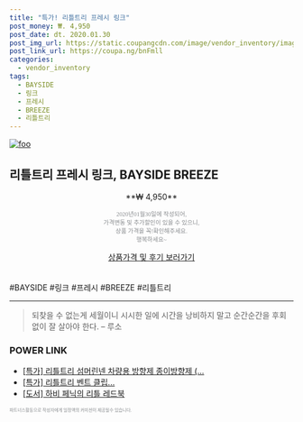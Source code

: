 ```yaml
--- 
title: "특가! 리틀트리 프레시 링크" 
post_money: ₩. 4,950 
post_date: dt. 2020.01.30 
post_img_url: https://static.coupangcdn.com/image/vendor_inventory/images/2018/05/17/15/3/56e7bd82-51eb-405c-9758-cada965fe8c7.jpg 
post_link_url: https://coupa.ng/bnFmll 
categories: 
  - vendor_inventory 
tags: 
  - BAYSIDE 
  - 링크 
  - 프레시 
  - BREEZE 
  - 리틀트리 
--- 
```

[![foo](https://static.coupangcdn.com/image/vendor_inventory/images/2018/05/17/15/3/56e7bd82-51eb-405c-9758-cada965fe8c7.jpg)](https://coupa.ng/bnFmll) 

## 리틀트리 프레시 링크, BAYSIDE BREEZE 
<p style="text-align: center;">**₩ 4,950**</p> 
<p style="text-align: center;"><span style="color: #898c8f; font-family: Georgia,Times,serif; font-size: 0.75em;">2020년01월30일에 작성되어, <br>가격변동 및 추가할인이 있을 수 있으니,<br> 상품 가격을 꼭!확인해주세요.<br>행복하세요~</span> 
</p>	 
<div markdown="0" style="text-align: center;"><a href="https://coupa.ng/bnFmll" class="btn btn--success">상품가격 및 후기 보러가기</a></div> 
<br><br> 
  #BAYSIDE #링크 #프레시 #BREEZE #리틀트리 
<hr> 

> 되찾을 수 없는게 세월이니 시시한 일에 시간을 낭비하지 말고 순간순간을 후회 없이 잘 살아야 한다. – 루소 


### POWER LINK

* <a href="https://blog.naver.com/santokki14/221790394744" target="_blank">[특가] 리틀트리 섬머린넨 차량용 방향제 종이방향제 (...</a>
* <a href="https://blog.naver.com/santokki14/221790786397" target="_blank">[특가] 리틀트리 벤트 클립...</a>
* <a href="https://blog.naver.com/santokki14/221789934269" target="_blank">[도서] 하비 페닉의 리틀 레드북</a>

<span style="color: #898c8f; font-family: Georgia,Times,serif; font-size: 0.55em;">파트너스활동으로 작성자에게 일정액의 커미션이 제공될수 있습니다.</span> 
